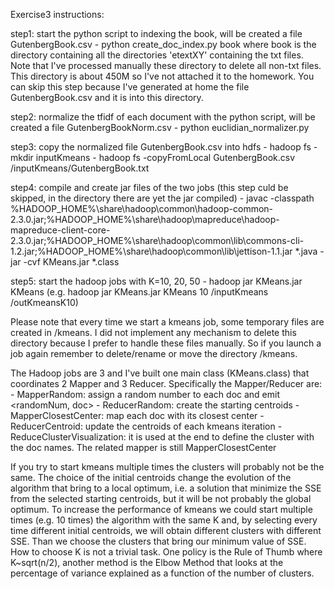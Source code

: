 Exercise3 instructions:

step1: start the python script to indexing the book, will be created a file GutenbergBook.csv
	- python create_doc_index.py book
	where book is the directory containing all the directories 'etextXY' containing the txt files.
	Note that I've processed manually these directory to delete all non-txt files. This directory is about 450M so I've not attached it to the homework.
	You can skip this step because I've generated at home the file GutenbergBook.csv and it is into this directory.
	
step2: normalize the tfidf of each document with the python script, will be created a file GutenbergBookNorm.csv
	- python euclidian_normalizer.py
	
step3: copy the normalized file GutenbergBook.csv into hdfs
	- hadoop fs -mkdir inputKmeans
	- hadoop fs -copyFromLocal GutenbergBook.csv /inputKmeans/GutenbergBook.txt
	
step4: compile and create jar files of the two jobs (this step culd be skipped, in the directory there are yet the jar compiled)
	- javac -classpath %HADOOP_HOME%\share\hadoop\common\hadoop-common-2.3.0.jar;%HADOOP_HOME%\share\hadoop\mapreduce\hadoop-mapreduce-client-core-2.3.0.jar;%HADOOP_HOME%\share\hadoop\common\lib\commons-cli-1.2.jar;%HADOOP_HOME%\share\hadoop\common\lib\jettison-1.1.jar *.java
	- jar -cvf KMeans.jar *.class
	
step5: start the hadoop jobs with K=10, 20, 50
	- hadoop jar KMeans.jar KMeans <K> <inputPath> <outputPath> (e.g. hadoop jar KMeans.jar KMeans 10 /inputKmeans /outKmeansK10)
		
Please note that every time we start a kmeans job, some temporary files are created in /kmeans. I did not implement any mechanism to delete this directory
because I prefer to handle these files manually. So if you launch a job again remember to delete/rename	or move the directory /kmeans.

The Hadoop jobs are 3 and I've built one main class (KMeans.class) that coordinates 2 Mapper and 3 Reducer. Specifically the Mapper/Reducer are:
	- MapperRandom: assign a random number to each doc and emit <randomNum, doc>
	- ReducerRandom: create the starting centroids
	- MapperClosestCenter: map each doc with its closest center
	- ReducerCentroid: update the centroids of each kmeans iteration
	- ReduceClusterVisualization: it is used at the end to define the cluster with the doc names. The related mapper is still MapperClosestCenter
	
If you try to start kmeans multiple times the clusters will probably not be the same.
The choice of the initial centroids change the evolution of the algorithm that bring to a local optimum, i.e. a solution that minimize the SSE from the
selected starting centroids, but it will be not probably the global optimum. To increase the performance of kmeans we could start multiple times (e.g. 10 times)
the algorithm with the same K and, by selecting every time different initial centroids, we will obtain different clusters with different SSE.
Than we choose the clusters that bring our minimum value of SSE.
How to choose K is not a trivial task. One policy is the Rule of Thumb where K~sqrt(n/2), another method is the Elbow Method that looks at the percentage
of variance explained as a function of the number of clusters.
